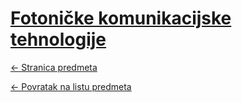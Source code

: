 # [Fotoničke komunikacijske tehnologije](https://www.github.com/studosi-fer/FKT)
[<- Stranica predmeta](https://www.fer.unizg.hr/predmet/fkt)

[<- Povratak na listu predmeta](https://www.github.com/studosi/FER)